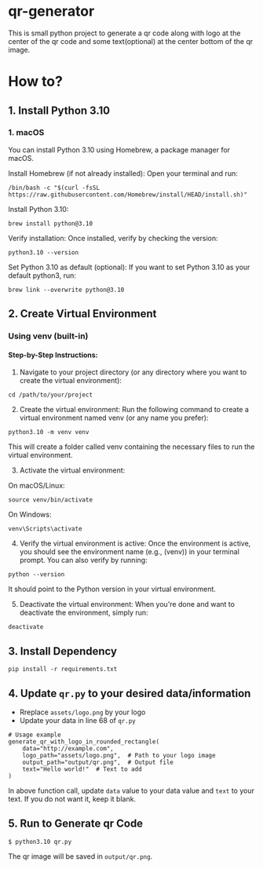 # qr-generator

This is small python project to generate a qr code along with logo at the center of the qr code and some text(optional) at the center bottom of the qr image.

# How to?

## 1. Install Python 3.10

### 1. macOS

You can install Python 3.10 using Homebrew, a package manager for macOS.

Install Homebrew (if not already installed): Open your terminal and run:

```
/bin/bash -c "$(curl -fsSL https://raw.githubusercontent.com/Homebrew/install/HEAD/install.sh)"
```

Install Python 3.10:

```
brew install python@3.10
```

Verify installation: Once installed, verify by checking the version:

```
python3.10 --version
```

Set Python 3.10 as default (optional): If you want to set Python 3.10 as your default python3, run:

```
brew link --overwrite python@3.10
```

## 2. Create Virtual Environment

### Using venv (built-in)

#### Step-by-Step Instructions:

1. Navigate to your project directory (or any directory where you want to create the virtual environment):

```
cd /path/to/your/project
```

2. Create the virtual environment: Run the following command to create a virtual environment named venv (or any name you prefer):

```
python3.10 -m venv venv
```

This will create a folder called venv containing the necessary files to run the virtual environment.

3. Activate the virtual environment:

On macOS/Linux:

```
source venv/bin/activate
```

On Windows:

```
venv\Scripts\activate
```

4. Verify the virtual environment is active: Once the environment is active, you should see the environment name (e.g., (venv)) in your terminal prompt. You can also verify by running:

```
python --version
```

It should point to the Python version in your virtual environment.

5. Deactivate the virtual environment: When you're done and want to deactivate the environment, simply run:

```
deactivate
```

## 3. Install Dependency

```
pip install -r requirements.txt
```

## 4. Update `qr.py` to your desired data/information

-   Rreplace `assets/logo.png` by your logo
-   Update your data in line 68 of `qr.py`

```
# Usage example
generate_qr_with_logo_in_rounded_rectangle(
    data="http://example.com",
    logo_path="assets/logo.png",  # Path to your logo image
    output_path="output/qr.png",  # Output file
    text="Hello world!"  # Text to add
)
```

In above function call, update `data` value to your data value and `text` to your text. If you do not want it, keep it blank.

## 5. Run to Generate qr Code

```
$ python3.10 qr.py
```

The qr image will be saved in `output/qr.png`.
